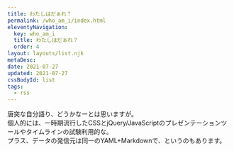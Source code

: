 ```yaml
---
title: わたしはだぁれ？
permalink: /who_am_i/index.html
eleventyNavigation:
  key: who_am_i
  title: わたしはだぁれ？
  order: 4
layout: layouts/list.njk
metaDesc:
date: 2021-07-27
updated: 2021-07-27
cssBodyId: list
tags:
  - rss
---
```


唐突な自分語り、どうかなーとは思いますが。  
個人的には、一時期流行したCSSとjQuery/JavaScriptのプレゼンテーションツールやタイムラインの試験利用的な。  
プラス、データの発信元は同一のYAML+Markdownで、というのもあります。
